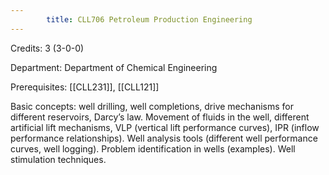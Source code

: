 ```yaml
---
        title: CLL706 Petroleum Production Engineering
---
```

Credits: 3 (3-0-0)

Department: Department of Chemical Engineering

Prerequisites: [[CLL231]], [[CLL121]]

Basic concepts: well drilling, well completions, drive mechanisms for different reservoirs, Darcy’s law. Movement of fluids in the well, different artificial lift mechanisms, VLP (vertical lift performance curves), IPR (inflow performance relationships). Well analysis tools (different well performance curves, well logging). Problem identification in wells (examples). Well stimulation techniques.